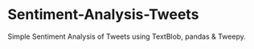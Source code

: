 # Sentiment-Analysis-Tweets
Simple Sentiment Analysis of Tweets using TextBlob, pandas &amp; Tweepy.
